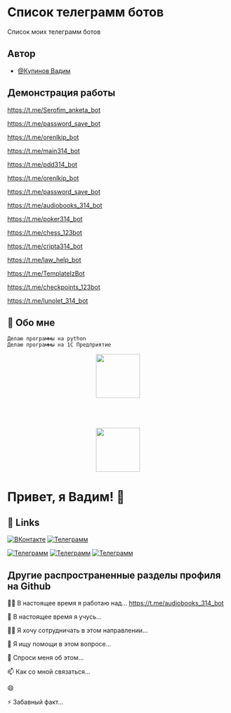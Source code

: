 # Список телеграмм ботов

Список моих телеграмм ботов


## Автор

- [@Купинов Вадим ](https://t.me/Createbot314)


## Демонстрация работы

https://t.me/Serofim_anketa_bot

https://t.me/password_save_bot

https://t.me/orenlkip_bot

https://t.me/main314_bot

https://t.me/pdd314_bot

https://t.me/orenlkip_bot

https://t.me/password_save_bot

https://t.me/audiobooks_314_bot

https://t.me/poker314_bot

https://t.me/chess_123bot

https://t.me/cripta314_bot

https://t.me/law_help_bot

https://t.me/TemplateIzBot

https://t.me/checkpoints_123bot

https://t.me/lunolet_314_bot

## 🚀 Обо мне
	Делаю программы на python
	Делаю программы на 1С Предприятие



<div id="header" align="center">
  <img src="https://media.giphy.com/media/M9gbBd9nbDrOTu1Mqx/giphy.gif" width="100"/>
</div>


<BR>
<BR>
<BR>
<BR>

<div id="header" align="center">
  <img src="https://i.giphy.com/media/v1.Y2lkPTc5MGI3NjExNnMzcW1xY3p0ajRqYnZ3aDltejFuY3B6ZzFtbmgxOTA3OGhxNWh6MSZlcD12MV9pbnRlcm5hbF9naWZfYnlfaWQmY3Q9Zw/hfhJUK0ABJIyxZNRPB/giphy.gif" width="100"/>
</div>




# Привет, я Вадим! 👋
## 🔗 Links

[![ВКонтакте](https://img.shields.io/badge/%D0%92%D0%9A%D0%BE%D0%BD%D1%82%D0%B0%D0%BA%D1%82%D0%B5-7A2BE1?style=for-the-badge&logo=coze&logoColor=violet&labelColor=abcdef&color=%239ACD32)](https://vk.com/3dot14)
[![Телеграмм](https://img.shields.io/badge/%D0%A2%D0%B5%D0%BB%D0%B5%D0%B3%D1%80%D0%B0%D0%BC%D0%BC-7A2BE1?style=for-the-badge&logo=telegram&logoColor=violet&labelColor=abcdef&color=0000FF)](https://t.me/a123_master)

[![Телеграмм](https://img.shields.io/badge/%D0%92%D0%B0%D0%B4%D0%B8%D0%BC-%D0%9A%D1%83%D0%BF%D0%B8%D0%BD%D0%BE%D0%B2-%23FFFF00)](https://t.me/a123_master)
[![Телеграмм](https://img.shields.io/badge/%D0%A1%D0%BF%D1%83%D1%82%D0%BD%D0%B8%D0%BA-%D0%A1%D0%B0%D0%BC%D0%BE%D0%BB%D0%B5%D1%82-%23FFFF00)](https://t.me/a123_master)
[![Телеграмм](https://img.shields.io/badge/%D0%A1%D0%BF%D1%83%D1%82%D0%BD%D0%B8%D0%BA-%D0%A1%D0%B0%D0%BC%D0%BE%D0%BB%D0%B5%D1%82-%23FFFF00+)](https://t.me/a123_master)



## Другие распространенные разделы профиля на Github
👩‍💻 В настоящее время я работаю над... https://t.me/audiobooks_314_bot

🧠 В настоящее время я учусь...

👯‍♀️ Я хочу сотрудничать в этом направлении...

🤔 Я ищу помощи в этом вопросе...

💬 Спроси меня об этом...

📫 Как со мной связаться...

😄 

⚡️ Забавный факт...



